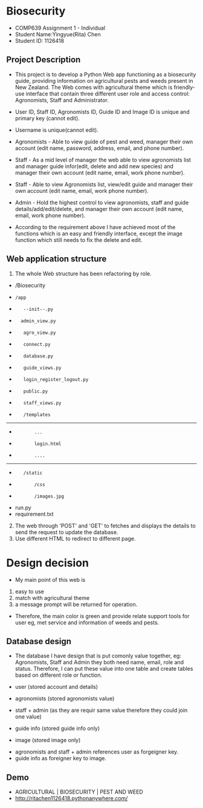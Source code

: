 # Biosecurity
- COMP639 Assignment 1 - Individual
- Student Name:Yingyue(Rita) Chen
- Student ID: 1126418

## Project Description
- This project is to develop a Python Web app functioning as a biosecurity guide, providing information on agricultural pests and weeds present in New Zealand. The Web comes with agricultural theme which is friendly-use interface that contain three different user role and access control: Agronomists, Staff and Administrator. 

+ User ID, Staff ID, Agronomists ID, Guide ID and Image ID is unique and primary key (cannot edit).

+ Username is unique(cannot edit).

- Agronomists - Able to view guide of pest and weed, manager their own account (edit name, password, address, email, and phone number).
- Staff - As a mid level of manager the web able to view agronomists list and manager guide infor(edit, delete and add new species) and manager their own account (edit name, email, work phone number).

- Staff - Able to view Agronomists list, view/edit guide and manager their own account (edit name, email, work phone number).

- Admin - Hold the highest control to view agronomists, staff and guide details/add/edit/delete, and manager their own account (edit name, email, work phone number).

- According to the requirement above I have achieved most of the functions which is an easy and friendly interface, except the image function which still needs to fix the delete and edit.

## Web application structure
1. The whole Web structure has been refactoring by role. 
- /Biosecurity
-     /app
-        --init--.py
-       admin_view.py
-        agro_view.py
-        connect.py
-        database.py
-        guide_views.py
-        login_register_logout.py
-        public.py
-        staff_views.py
-        /templates
-            ------
-            ...
-            login.html
-            ....
-            ------
-        /static
-            /css
-            /images.jpg
-    run.py
-    requirement.txt

2. The web through 'POST' and 'GET' to fetches and displays the details to send the request to update the database. 
3. Use different HTML to redirect to different page. 

# Design decision
- My main point of this web is
1. easy to use
2. match with agricultural theme
3. a message prompt will be returned for operation.
- Therefore, the main color is green and provide relate support tools for user eg, met service and information of weeds and pests. 

## Database design
- The database I have design that is put comonly value together, eg: Agronomists, Staff and Admin they both need name, email, role and status. Therefore, I can put these value into one table and create tables based on different role or function. 

- user (stored account and details)
- agronomists (stored agronomists value)
- staff + admin (as they are requir same value therefore they could join one value)
- guide info (stored guide info only)
- image (stored image only)

+ agronomists and staff + admin references user as forgeigner key.
+ guide info as foreigner key to image.

## Demo
- AGRICULTURAL | BIOSECURITY | PEST AND WEED
- http://ritachen1126418.pythonanywhere.com/

